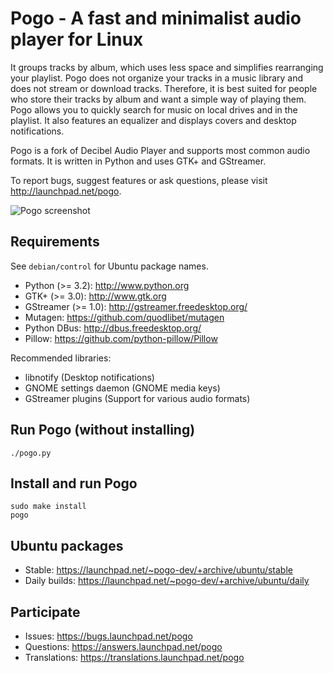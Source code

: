 Pogo - A fast and minimalist audio player for Linux
===================================================

It groups tracks by album, which uses less space and simplifies
rearranging your playlist. Pogo does not organize your tracks in a music
library and does not stream or download tracks. Therefore, it is best
suited for people who store their tracks by album and want a simple way
of playing them. Pogo allows you to quickly search for music on local
drives and in the playlist. It also features an equalizer and displays
covers and desktop notifications.

Pogo is a fork of Decibel Audio Player and supports most common audio
formats. It is written in Python and uses GTK+ and GStreamer.

To report bugs, suggest features or ask questions, please visit
http://launchpad.net/pogo.

![Pogo screenshot](https://www.dropbox.com/s/wm3xtnvorysmytc/pogo-0.1-1.png?raw=1)

Requirements
------------

See `debian/control` for Ubuntu package names.

  * Python (>= 3.2):        http://www.python.org
  * GTK+ (>= 3.0):          http://www.gtk.org
  * GStreamer (>= 1.0):     http://gstreamer.freedesktop.org/
  * Mutagen:                https://github.com/quodlibet/mutagen
  * Python DBus:            http://dbus.freedesktop.org/
  * Pillow:                 https://github.com/python-pillow/Pillow

Recommended libraries:

  * libnotify               (Desktop notifications)
  * GNOME settings daemon   (GNOME media keys)
  * GStreamer plugins       (Support for various audio formats)


Run Pogo (without installing)
-----------------------------

    ./pogo.py


Install and run Pogo
--------------------

    sudo make install
    pogo


Ubuntu packages
---------------

  * Stable: https://launchpad.net/~pogo-dev/+archive/ubuntu/stable
  * Daily builds: https://launchpad.net/~pogo-dev/+archive/ubuntu/daily


Participate
-----------

  * Issues: https://bugs.launchpad.net/pogo
  * Questions: https://answers.launchpad.net/pogo
  * Translations: https://translations.launchpad.net/pogo
